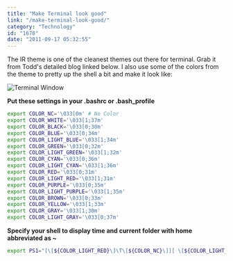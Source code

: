```yaml
---
title: "Make Terminal look good"
link: "/make-terminal-look-good/"
category: "Technology"
id: "1678"
date: "2011-09-17 05:32:55"
---
```


The IR theme is one of the cleanest themes out there for terminal. Grab it from Todd's detailed blog linked below. I
also use some of the colors from the theme to pretty up the shell a bit and make it look like:

![Terminal Window](/img/upload/fancy_iterm.png)

**Put these settings in your .bashrc or .bash_profile**

```bash
export COLOR_NC='\033[0m' # No Color
export COLOR_WHITE='\033[1;37m'
export COLOR_BLACK='\033[0;30m'
export COLOR_BLUE='\033[0;34m'
export COLOR_LIGHT_BLUE='\033[1;34m'
export COLOR_GREEN='\033[0;32m'
export COLOR_LIGHT_GREEN='\033[1;32m'
export COLOR_CYAN='\033[0;36m'
export COLOR_LIGHT_CYAN='\033[1;36m'
export COLOR_RED='\033[0;31m'
export COLOR_LIGHT_RED='\033[1;31m'
export COLOR_PURPLE='\033[0;35m'
export COLOR_LIGHT_PURPLE='\033[1;35m'
export COLOR_BROWN='\033[0;33m'
export COLOR_YELLOW='\033[1;33m'
export COLOR_GRAY='\033[1;30m'
export COLOR_LIGHT_GRAY='\033[0;37m'
```

**Specify your shell to display time and current folder with home abbreviated as ~**

```bash
export PS1="[\[${COLOR_LIGHT_RED}\]\T\[${COLOR_NC}\]][ \[${COLOR_LIGHT_BLUE}\]\w \[${COLOR_NC}\]] \[${COLOR_PURPLE}\]&gt; \[${COLOR_NC}\]"
```
